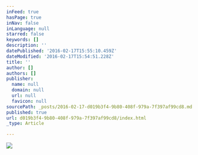 ```yaml
---
inFeed: true
hasPage: true
inNav: false
inLanguage: null
starred: false
keywords: []
description: ''
datePublished: '2016-02-17T15:55:10.459Z'
dateModified: '2016-02-17T15:54:51.228Z'
title: ''
author: []
authors: []
publisher:
  name: null
  domain: null
  url: null
  favicon: null
sourcePath: _posts/2016-02-17-d019b3f4-9b80-408f-979a-7f397af99cd8.md
published: true
url: d019b3f4-9b80-408f-979a-7f397af99cd8/index.html
_type: Article

---
```

![](https://the-grid-user-content.s3-us-west-2.amazonaws.com/63811709-4729-4f50-868d-4af6947b033e.jpg)
